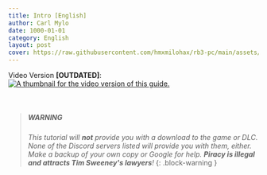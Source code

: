 ```yaml
---
title: Intro [English]
author: Carl Mylo
date: 1000-01-01
category: English
layout: post
cover: https://raw.githubusercontent.com/hmxmilohax/rb3-pc/main/assets/images/banners/rb3dx.png
---
```


Video Version **[OUTDATED]**:  
[![A thumbnail for the video version of this guide.](https://raw.githubusercontent.com/hmxmilohax/rb3-pc/main/assets/images/xtra/vidthumb.jpg)](https://www.youtube.com/watch?v=sramU-Xdhrs "How to play Rock Band 3 on PC (with RPCS3) - YouTube")

<br/>

> ##### WARNING
>
> _This tutorial will **not** provide you with a download to the game or DLC. None of the Discord servers listed will provide you with them, either. Make a backup of your own copy or Google for help. **Piracy is illegal and attracts Tim Sweeney's lawyers**!_
{: .block-warning  }